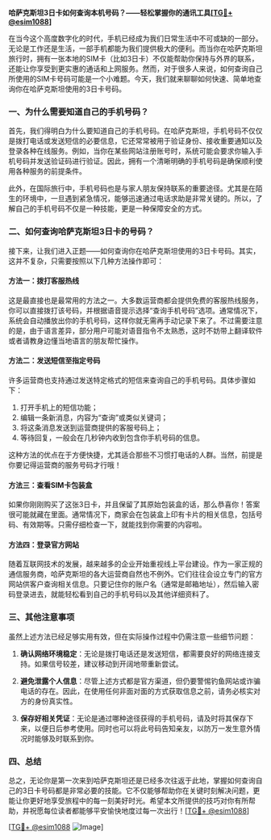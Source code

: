 **哈萨克斯坦3日卡如何查询本机号码？——轻松掌握你的通讯工具[[TG💪+ @esim1088](https://t.me/s/esim1088)]**

在当今这个高度数字化的时代，手机已经成为我们日常生活中不可或缺的一部分。无论是工作还是生活，一部手机都能为我们提供极大的便利。而当你在哈萨克斯坦旅行时，拥有一张本地的SIM卡（比如3日卡）不仅能帮助你保持与外界的联系，还能让你享受到更实惠的通话和上网服务。然而，对于很多人来说，如何查询自己所使用的SIM卡号码可能是一个小难题。今天，我们就来聊聊如何快速、简单地查询你在哈萨克斯坦使用的3日卡号码。

### 一、为什么需要知道自己的手机号码？

首先，我们得明白为什么要知道自己的手机号码。在哈萨克斯坦，手机号码不仅仅是拨打电话或发送短信的必要信息，它还常常被用于验证身份、接收重要通知以及登录各种在线服务。例如，当你在某些网站注册账号时，系统可能会要求你输入手机号码并发送验证码进行验证。因此，拥有一个清晰明确的手机号码是确保顺利使用各种服务的前提条件。

此外，在国际旅行中，手机号码也是与家人朋友保持联系的重要途径。尤其是在陌生的环境中，一旦遇到紧急情况，能够迅速通过电话求助是非常关键的。所以，了解自己的手机号码不仅是一种技能，更是一种保障安全的方式。

### 二、如何查询哈萨克斯坦3日卡的号码？

接下来，让我们进入正题——如何查询你在哈萨克斯坦使用的3日卡号码。其实，这并不复杂，只需要按照以下几种方法操作即可：

#### 方法一：拨打客服热线

这是最直接也是最常用的方法之一。大多数运营商都会提供免费的客服热线服务，你可以直接拨打该号码，并根据语音提示选择“查询手机号码”选项。通常情况下，系统会自动播放出你的手机号码，这样你就无需再手动记录下来了。不过需要注意的是，由于语言差异，部分用户可能对语音指令不太熟悉，这时不妨带上翻译软件或者请教身边懂当地语言的朋友帮忙操作。

#### 方法二：发送短信至指定号码

许多运营商也支持通过发送特定格式的短信来查询自己的手机号码。具体步骤如下：
1. 打开手机上的短信功能；
2. 编辑一条新消息，内容为“查询”或类似关键词；
3. 将这条消息发送到运营商提供的客服号码上；
4. 等待回复，一般会在几秒钟内收到包含你手机号码的信息。

这种方法的优点在于方便快捷，尤其适合那些不习惯打电话的人群。当然，前提是你要记得运营商的服务号码才行哦！

#### 方法三：查看SIM卡包装盒

如果你刚刚购买了这张3日卡，并且保留了其原始包装盒的话，那么恭喜你！答案很可能就藏在里面。通常情况下，商家会在包装盒上印有卡片的相关信息，包括号码、有效期等。只需仔细检查一下，就能找到你需要的内容啦。

#### 方法四：登录官方网站

随着互联网技术的发展，越来越多的企业开始重视线上平台建设。作为一家正规的通信服务商，哈萨克斯坦的各大运营商自然也不例外。它们往往会设立专门的官方网站供客户查询相关信息。只要记住你的账户名（通常是邮箱地址），然后输入密码登录进去，就能轻松看到自己的手机号码以及其他详细资料了。

### 三、其他注意事项

虽然上述方法已经足够实用有效，但在实际操作过程中仍需注意一些细节问题：

1. **确认网络环境稳定**：无论是拨打电话还是发送短信，都需要良好的网络连接支持。如果信号较差，建议移动到开阔地带重新尝试。
   
2. **避免泄露个人信息**：尽管上述方式都是官方渠道，但仍要警惕钓鱼网站或诈骗电话的存在。因此，在使用任何非面对面的方式获取信息之前，请务必核实对方的身份真实性。

3. **保存好相关凭证**：无论是通过哪种途径获得的手机号码，请及时将其保存下来，以便日后参考使用。同时也可以将此号码告知亲友，以防万一发生意外情况时能够及时联系到你。

### 四、总结

总之，无论你是第一次来到哈萨克斯坦还是已经多次往返于此地，掌握如何查询自己的3日卡号码都是非常必要的技能。它不仅能够帮助你在关键时刻解决问题，更能让你更好地享受旅程中的每一刻美好时光。希望本文所提供的技巧对你有所帮助，并祝愿每位读者都能够平安愉快地度过每一次出行！[[TG💪+ @esim1088](https://t.me/s/esim1088)]

[[TG💪+ @esim1088](https://t.me/s/esim1088) ![Image](https://i.postimg.cc/4NQfJmqS/Snipaste-2025-05-13-00-14-12.png)]